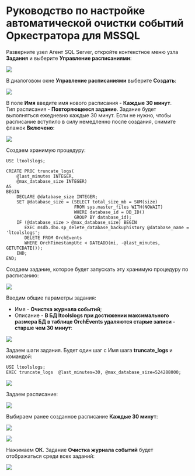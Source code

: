 # Руководство по настройке автоматической очистки событий Оркестратора для MSSQL

Разверните узел Агент SQL Server, откройте контекстное меню узла **Задания** и выберите **Управление расписаниями**:

![](<../../../../.gitbook/assets/1. MSSQL Управление расписаниями.png>)

В диалоговом окне **Управление расписаниями** выберите **Создать**:

![](<../../../../.gitbook/assets/2. MSSQL Создать.png>)

В поле **Имя** введите имя нового расписания - **Каждые 30 минут**.\
Тип расписания - **Повторяющееся задание**. Задание будет выполняться ежедневно каждые 30 минут. Если не нужно, чтобы расписание вступило в силу немедленно после создания, снимите флажок **Включено**:

![](<../../../../.gitbook/assets/3. MSSQL Свойства расписания задания.png>)

Создаем хранимую процедуру:

```TSQL
USE ltoolslogs;

CREATE PROC truncate_logs(
    @last_minutes INTEGER, 
    @max_database_size INTEGER)  
AS 
BEGIN
    DECLARE @database_size INTEGER;  
	SET @database_size = (SELECT total_size_mb = SUM(size)
                          FROM sys.master_files WITH(NOWAIT)
                          WHERE database_id = DB_ID() 
                          GROUP BY database_id);
    IF (@database_size > @max_database_size) BEGIN
       EXEC msdb.dbo.sp_delete_database_backuphistory @database_name = 'ltoolslogs';
       DELETE FROM OrchEvents 
       WHERE OrchTimestampUtc < DATEADD(mi, -@last_minutes, GETUTCDATE());
    END;
END;
```

Создаем задание, которое будет запускать эту хранимую процедуру по расписанию:

![](<../../../../.gitbook/assets/4. MSSQL Создание задания с процедурой.png>)
  
Вводим общие параметры задания:
* Имя - **Очистка журнала событий**; 
* Описание - **В БД ltoolslogs при достижении максимального размера БД в таблице OrchEvents удаляются старые записи - старше чем 30 минут**:
  
![](<../../../../.gitbook/assets/5. MSSQL Общие параметры задания.png>)

Задаем шаги задания. Будет один шаг с Имя шага **truncate_logs** и командой:
```
USE ltoolslogs;
EXEC truncate_logs  @last_minutes=30, @max_database_size=524288000;
```

![](<../../../../.gitbook/assets/6. MSSQL Шаги задания.png>)

Задаем расписание:
  
![](<../../../../.gitbook/assets/7. MSSQL Расписание параметры.png>)

Выбираем ранее созданное расписание **Каждые 30 минут**:
  
![](<../../../../.gitbook/assets/8. MSSQL Выбор расписания для задания.png>)
  
![](<../../../../.gitbook/assets/9. MSSQL Выбор-2.png>)

Нажимаем **ОК**. Задание **Очистка журнала событий** будет отображаться среди всех заданий:
  
![](<../../../../.gitbook/assets/10. MSSQL Отображение задания.png>)
  
